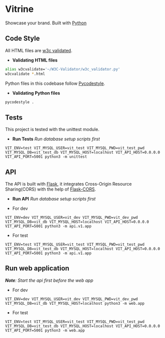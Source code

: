 # Vitrine

Showcase your brand. Built with [Python](https://www.python.org/)

## Code Style

All HTML files are [w3c validated](https://github.com/alx-tools/W3C-Validator).

- **Validating HTML files**

```bash
alias w3cvalidate='~/W3C-Validator/w3c_validator.py'
w3cvalidate *.html
```

Python files in this codebase follow [Pycodestyle](https://pypi.org/project/pycodestyle/).

- **Validating Python files**

```bash
pycodestyle .
```

## Tests

This project is tested with the unittest module.

- **Run Tests**
  _Run database setup scripts first_

```
VIT_ENV=test VIT_MYSQL_USER=vit_test VIT_MYSQL_PWD=vit_test_pwd VIT_MYSQL_DB=vit_test_db VIT_MYSQL_HOST=localhost VIT_API_HOST=0.0.0.0 VIT_API_PORT=5001 python3 -m unittest
```

## API

The API is built with [Flask](https://flask.palletsprojects.com), it integrates Cross-Origin Resource Sharing(CORS) with the help of [Flask-CORS](https://flask-cors.readthedocs.io/en/latest/).

- **Run API**
  _Run database setup scripts first_

* For dev

```
VIT_ENV=dev VIT_MYSQL_USER=vit_dev VIT_MYSQL_PWD=vit_dev_pwd VIT_MYSQL_DB=vit_db VIT_MYSQL_HOST=localhost VIT_API_HOST=0.0.0.0 VIT_API_PORT=5001 python3 -m api.v1.app
```

* For test

```
VIT_ENV=test VIT_MYSQL_USER=vit_test VIT_MYSQL_PWD=vit_test_pwd VIT_MYSQL_DB=vit_test_db VIT_MYSQL_HOST=localhost VIT_API_HOST=0.0.0.0 VIT_API_PORT=5001 python3 -m api.v1.app
```

## Run web application

_**Note**: Start the api first before the web app_

* For dev

```
VIT_ENV=dev VIT_MYSQL_USER=vit_dev VIT_MYSQL_PWD=vit_dev_pwd VIT_MYSQL_DB=vit_db VIT_MYSQL_HOST=localhost python3 -m web.app
```

* For test

```
VIT_ENV=test VIT_MYSQL_USER=vit_test VIT_MYSQL_PWD=vit_test_pwd VIT_MYSQL_DB=vit_test_db VIT_MYSQL_HOST=localhost VIT_API_HOST=0.0.0.0 VIT_API_PORT=5001 python3 -m web.app
```
